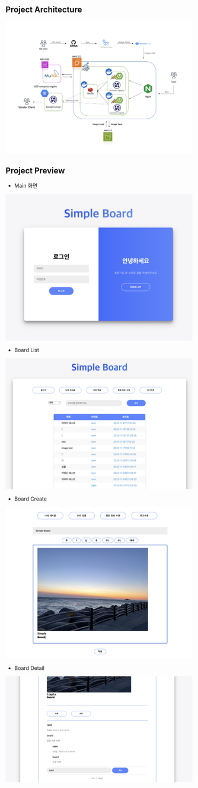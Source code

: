## Project Architecture

![pja.png](mdimg%2Fpja.png)

## Project Preview

- Main 화면

![main.png](mdimg%2Fmain.png)

- Board List

![boardList.png](mdimg%2FboardList.png)

- Board Create

![boardDetail.png](mdimg%2FboardDetail.png)

- Board Detail

![boardComment.png](mdimg%2FboardComment.png)